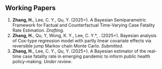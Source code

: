 ## Working Papers

1. **Zhang, H.**, Lee, C. Y., Qu, Y. (2025+). A Bayesian Semiparametric Framework for Factual and Counterfactual Time-Varying Case Fatality Rate Estimation. *Drafting*.
2. **Zhang, H.**, Qu, Y, Wong, K. Y., Lee, C. Y.*, . (2025+). Bayesian analysis of Cox-type regression model with partly linear covariate effects via reversible jump Markov chain Monte Carlo. *Submitted*.
3. **Zhang, H.**, Lee, C. Y., Qu, Y. (2025+). A Bayesian estimator of the real-time case fatality rate in emerging pandemic to inform public health policy-making. *Under review*.
